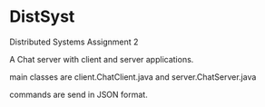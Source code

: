 # DistSyst
Distributed Systems Assignment 2

A Chat server with client and server applications.

main classes are client.ChatClient.java and server.ChatServer.java

commands are send in JSON format.

